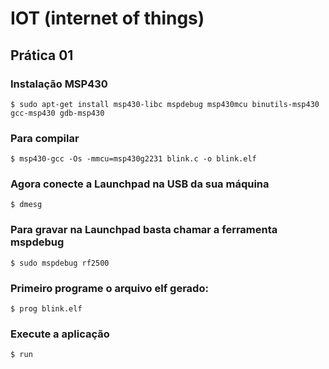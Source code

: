# IOT (internet of things)

## Prática 01

### Instalação  MSP430 

    $ sudo apt-get install msp430-libc mspdebug msp430mcu binutils-msp430 gcc-msp430 gdb-msp430

### Para compilar

    $ msp430-gcc -Os -mmcu=msp430g2231 blink.c -o blink.elf

### Agora conecte a Launchpad na USB da sua máquina
    $ dmesg

### Para gravar na Launchpad basta chamar a ferramenta mspdebug
    $ sudo mspdebug rf2500

### Primeiro programe o arquivo elf gerado:
    $ prog blink.elf

### Execute a aplicação
    $ run